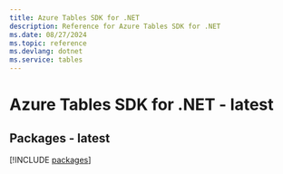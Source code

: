 ```yaml
---
title: Azure Tables SDK for .NET
description: Reference for Azure Tables SDK for .NET
ms.date: 08/27/2024
ms.topic: reference
ms.devlang: dotnet
ms.service: tables
---
```

# Azure Tables SDK for .NET - latest
## Packages - latest
[!INCLUDE [packages](tables-index.md)]